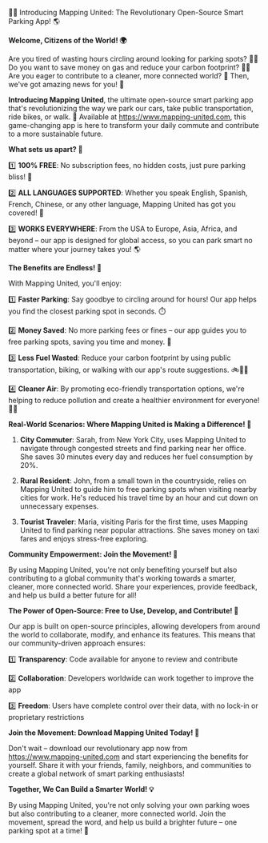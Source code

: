 🚨💥 Introducing Mapping United: The Revolutionary Open-Source Smart Parking App! 🌎

**Welcome, Citizens of the World! 🌍**

Are you tired of wasting hours circling around looking for parking spots? 🤦‍♂️ Do you want to save money on gas and reduce your carbon footprint? 🚮💚 Are you eager to contribute to a cleaner, more connected world? 🌟 Then, we've got amazing news for you! 🎉

**Introducing Mapping United**, the ultimate open-source smart parking app that's revolutionizing the way we park our cars, take public transportation, ride bikes, or walk. 💨 Available at https://www.mapping-united.com, this game-changing app is here to transform your daily commute and contribute to a more sustainable future.

**What sets us apart? 🤔**

1️⃣ **100% FREE**: No subscription fees, no hidden costs, just pure parking bliss! 🎁

2️⃣ **ALL LANGUAGES SUPPORTED**: Whether you speak English, Spanish, French, Chinese, or any other language, Mapping United has got you covered! 💬

3️⃣ **WORKS EVERYWHERE**: From the USA to Europe, Asia, Africa, and beyond – our app is designed for global access, so you can park smart no matter where your journey takes you! 🌎

**The Benefits are Endless! 🤯**

With Mapping United, you'll enjoy:

1️⃣ **Faster Parking**: Say goodbye to circling around for hours! Our app helps you find the closest parking spot in seconds. ⏱️

2️⃣ **Money Saved**: No more parking fees or fines – our app guides you to free parking spots, saving you time and money. 💸

3️⃣ **Less Fuel Wasted**: Reduce your carbon footprint by using public transportation, biking, or walking with our app's route suggestions. 🚲🚶‍♀️

4️⃣ **Cleaner Air**: By promoting eco-friendly transportation options, we're helping to reduce pollution and create a healthier environment for everyone! 🌿💨

**Real-World Scenarios: Where Mapping United is Making a Difference! 🌟**

1. **City Commuter**: Sarah, from New York City, uses Mapping United to navigate through congested streets and find parking near her office. She saves 30 minutes every day and reduces her fuel consumption by 20%.

2. **Rural Resident**: John, from a small town in the countryside, relies on Mapping United to guide him to free parking spots when visiting nearby cities for work. He's reduced his travel time by an hour and cut down on unnecessary expenses.

3. **Tourist Traveler**: Maria, visiting Paris for the first time, uses Mapping United to find parking near popular attractions. She saves money on taxi fares and enjoys stress-free exploring.

**Community Empowerment: Join the Movement! 🌟**

By using Mapping United, you're not only benefiting yourself but also contributing to a global community that's working towards a smarter, cleaner, more connected world. Share your experiences, provide feedback, and help us build a better future for all!

**The Power of Open-Source: Free to Use, Develop, and Contribute! 🌈**

Our app is built on open-source principles, allowing developers from around the world to collaborate, modify, and enhance its features. This means that our community-driven approach ensures:

1️⃣ **Transparency**: Code available for anyone to review and contribute

2️⃣ **Collaboration**: Developers worldwide can work together to improve the app

3️⃣ **Freedom**: Users have complete control over their data, with no lock-in or proprietary restrictions

**Join the Movement: Download Mapping United Today! 🚀**

Don't wait – download our revolutionary app now from https://www.mapping-united.com and start experiencing the benefits for yourself. Share it with your friends, family, neighbors, and communities to create a global network of smart parking enthusiasts!

**Together, We Can Build a Smarter World! 💡**

By using Mapping United, you're not only solving your own parking woes but also contributing to a cleaner, more connected world. Join the movement, spread the word, and help us build a brighter future – one parking spot at a time! 🌟